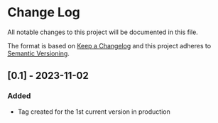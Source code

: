 # Change Log

All notable changes to this project will be documented in this file.

The format is based on [Keep a Changelog](https://keepachangelog.com/en/1.0.0/)
and this project adheres to [Semantic Versioning](https://semver.org/spec/v2.0.0.html).

<!-- 
### Added
### Changed
### Deprecated
### Removed
### Security
-->

<!--
## Unreleased
- Migrate Symfony 5.3 -> 6.3
- Add new lib for cas auth
-->

## [0.1] - 2023-11-02

### Added
- Tag created for the 1st current version in production
